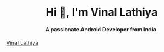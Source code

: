 <h1 align="center">Hi 👋, I'm Vinal Lathiya</h1>
<h4 align="center">A passionate Android Developer from India.</h4>

<div class="badge-base LI-profile-badge" data-locale="en_US" data-size="medium" data-theme="light" data-type="VERTICAL" data-vanity="vinal-lathiya-699498119" data-version="v1"><a class="badge-base__link LI-simple-link" href="https://in.linkedin.com/in/vinal-lathiya-699498119?trk=profile-badge">Vinal Lathiya</a></div>
              
<!-- - 👋 Hi, I’m @LathiyaVinal
- 👀 I’m interested in ...
- 🌱 I’m currently learning ...
- 💞️ I’m looking to collaborate on ...
- 📫 How to reach me ... -->

<!---
LathiyaVinal/LathiyaVinal is a ✨ special ✨ repository because its `README.md` (this file) appears on your GitHub profile.
You can click the Preview link to take a look at your changes.
--->
